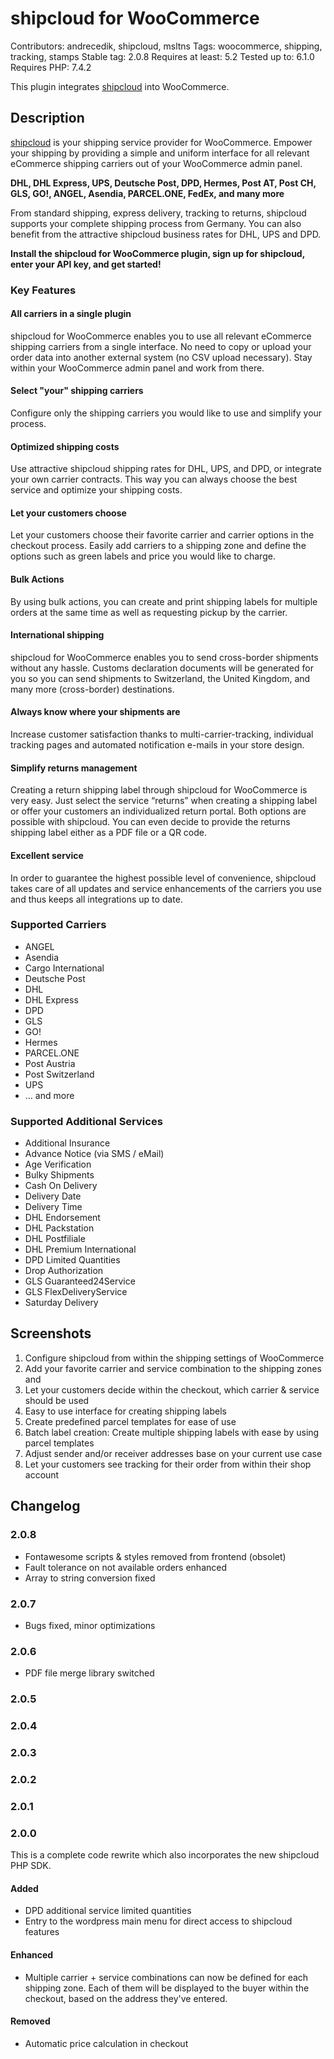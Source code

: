 # shipcloud for WooCommerce

Contributors: andrecedik, shipcloud, msltns
Tags: woocommerce, shipping, tracking, stamps
Stable tag: 2.0.8
Requires at least: 5.2
Tested up to: 6.1.0
Requires PHP: 7.4.2

This plugin integrates [shipcloud](http://bit.ly/shipcloud-for-woocommerce-en) into WooCommerce.

## Description
[shipcloud](http://bit.ly/shipcloud-for-woocommerce-en) is your shipping service provider for WooCommerce. Empower your shipping by providing a simple and uniform interface for all relevant eCommerce shipping carriers out of your WooCommerce admin panel.

**DHL, DHL Express, UPS, Deutsche Post, DPD, Hermes, Post AT, Post CH, GLS, GO!, ANGEL, Asendia, PARCEL.ONE, FedEx, and many more**

From standard shipping, express delivery, tracking to returns, shipcloud supports your complete shipping process from Germany. You can also benefit from the attractive shipcloud business rates for DHL, UPS and DPD.

**Install the shipcloud for WooCommerce plugin, sign up for shipcloud, enter your API key, and get started!**

### Key Features

#### All carriers in a single plugin
shipcloud for WooCommerce enables you to use all relevant eCommerce shipping carriers from a single interface. No need to copy or upload your order data into another external system (no CSV upload necessary). Stay within your WooCommerce admin panel and work from there.

#### Select "your" shipping carriers
Configure only the shipping carriers you would like to use and simplify your process.

#### Optimized shipping costs
Use attractive shipcloud shipping rates for DHL, UPS, and DPD, or integrate your own carrier contracts. This way you can always choose the best service and optimize your shipping costs.

#### Let your customers choose
Let your customers choose their favorite carrier and carrier options in the checkout process. Easily add carriers to a shipping zone and define the options such as green labels and price you would like to charge.

#### Bulk Actions
By using bulk actions, you can create and print shipping labels for multiple orders at the same time as well as requesting pickup by the carrier.

#### International shipping
shipcloud for WooCommerce enables you to send cross-border shipments without any hassle. Customs declaration documents will be generated for you so you can send shipments to Switzerland, the United Kingdom, and many more (cross-border) destinations.

#### Always know where your shipments are
Increase customer satisfaction thanks to multi-carrier-tracking, individual tracking pages and automated notification e-mails in your store design.

#### Simplify returns management
Creating a return shipping label through shipcloud for WooCommerce is very easy. Just select the service “returns” when creating a shipping label or offer your customers an individualized return portal. Both options are possible with shipcloud. You can even decide to provide the returns shipping label either as a PDF file or a QR code.

#### Excellent service
In order to guarantee the highest possible level of convenience, shipcloud takes care of all updates and service enhancements of the carriers you use and thus keeps all integrations up to date.

### Supported Carriers
* ANGEL
* Asendia
* Cargo International
* Deutsche Post
* DHL
* DHL Express
* DPD
* GLS
* GO!
* Hermes
* PARCEL.ONE
* Post Austria
* Post Switzerland
* UPS
* … and more

### Supported Additional Services
* Additional Insurance
* Advance Notice (via SMS / eMail)
* Age Verification
* Bulky Shipments
* Cash On Delivery
* Delivery Date
* Delivery Time
* DHL Endorsement
* DHL Packstation
* DHL Postfiliale
* DHL Premium International
* DPD Limited Quantities
* Drop Authorization
* GLS Guaranteed24Service
* GLS FlexDeliveryService
* Saturday Delivery

## Screenshots
1. Configure shipcloud from within the shipping settings of WooCommerce
2. Add your favorite carrier and service combination to the shipping zones and
3. Let your customers decide within the checkout, which carrier & service should be used
4. Easy to use interface for creating shipping labels
5. Create predefined parcel templates for ease of use
6. Batch label creation: Create multiple shipping labels with ease by using parcel templates
7. Adjust sender and/or receiver addresses base on your current use case
8. Let your customers see tracking for their order from within their shop account

## Changelog

### 2.0.8
- Fontawesome scripts & styles removed from frontend (obsolet)
- Fault tolerance on not available orders enhanced
- Array to string conversion fixed

### 2.0.7
- Bugs fixed, minor optimizations

### 2.0.6
- PDF file merge library switched

### 2.0.5

### 2.0.4

### 2.0.3

### 2.0.2

### 2.0.1

### 2.0.0
This is a complete code rewrite which also incorporates the new shipcloud PHP SDK.

#### Added
- DPD additional service limited quantities
- Entry to the wordpress main menu for direct access to shipcloud features

#### Enhanced
- Multiple carrier + service combinations can now be defined for each shipping zone. Each of them
  will be displayed to the buyer within the checkout, based on the address they've entered.

#### Removed
- Automatic price calculation in checkout
